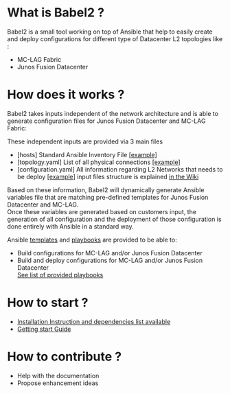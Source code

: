 
# What is Babel2 ?
Babel2 is a small tool working on top of Ansible that help to easily create and deploy configurations for different type of Datacenter L2 topologies like :
 - MC-LAG Fabric
 - Junos Fusion Datacenter

# How does it works ?

Babel2 takes inputs independent of the network architecture and is able to generate
configuration files for Junos Fusion Datacenter and MC-LAG Fabric:

These independent inputs are provided via 3 main files
 - [hosts] Standard Ansible Inventory File [[example]](https://github.com/JNPRAutomate/junos-babel2/blob/master/input/hosts)
 - [topology.yaml] List of all physical connections [[example]](https://github.com/JNPRAutomate/junos-babel2/blob/master/input/topology.yaml)
 - [configuration.yaml] All information regarding L2 Networks that needs to be deploy [[example]](https://github.com/JNPRAutomate/junos-babel2/blob/master/input/configuration.yaml)
input files structure is explained [in the Wiki](https://github.com/JNPRAutomate/junos-babel2/wiki/input-files)

Based on these information, Babel2 will dynamically generate Ansible variables file that are matching pre-defined templates for Junos Fusion Datacenter and MC-LAG.   
Once these variables are generated based on customers input, the generation of all configuration and the deployment of those configuration is done entirely with Ansible in a standard way.

Ansible [templates](https://github.com/JNPRAutomate/junos-babel2/wiki/roles) and [playbooks](https://github.com/JNPRAutomate/junos-babel2/wiki/playbooks) are provided to be able to:
 - Build configurations for MC-LAG and/or Junos Fusion Datacenter
 - Build and deploy configurations for MC-LAG and/or Junos Fusion Datacenter   
[See list of provided playbooks](https://github.com/JNPRAutomate/junos-babel2/wiki/playbooks)

# How to start ?
 - [Installation Instruction and dependencies list available](https://github.com/JNPRAutomate/junos-babel2/wiki/install)
 - [Getting start Guide](https://github.com/JNPRAutomate/junos-babel2/wiki/setup)

# How to contribute ?
 - Help with the documentation
 - Propose enhancement ideas
